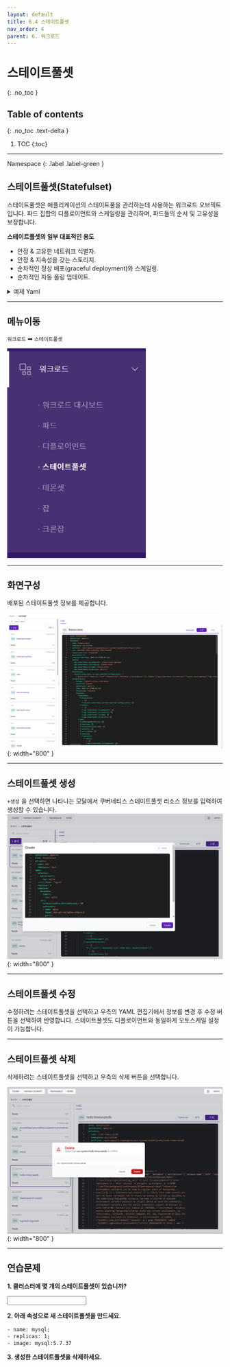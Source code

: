```yaml
---
layout: default
title: 6.4 스테이트풀셋
nav_order: 4
parent: 6. 워크로드
---
```


# 스테이트풀셋
{: .no_toc }

## Table of contents
{: .no_toc .text-delta }

1. TOC
{:toc}

---

<div class="code-example" markdown="1">
Namespace
{: .label .label-green }
</div>

## 스테이트풀셋(Statefulset)
스테이트풀셋은 애플리케이션의 스테이트풀을 관리하는데 사용하는 워크로드 오브젝트입니다.
파드 집합의 디플로이먼트와 스케일링을 관리하며, 파드들의 순서 및 고유성을 보장합니다.

**스테이트풀셋의 일부 대표적인 용도**

- 안정 & 고유한 네트워크 식별자.
- 안정 & 지속성을 갖는 스토리지.
- 순차적인 정상 배포(graceful deployment)와 스케일링.
- 순차적인 자동 롤링 업데이트.


<details>
<summary>예제 Yaml</summary>
  
{% highlight yaml %}

apiVersion: apps/v1
kind: StatefulSet
metadata:
  name: web
spec:
  selector:
    matchLabels:
      app: nginx # .spec.template.metadata.labels 와 일치해야 한다
  serviceName: "nginx"
  replicas: 3 # 기본값은 1
  minReadySeconds: 10 # 기본값은 0
  template:
    metadata:
      labels:
        app: nginx # .spec.selector.matchLabels 와 일치해야 한다
    spec:
      terminationGracePeriodSeconds: 10
      containers:
      - name: nginx
        image: k8s.gcr.io/nginx-slim:0.8
        ports:
        - containerPort: 80
          name: web
        volumeMounts:
        - name: www
          mountPath: /usr/share/nginx/html
  volumeClaimTemplates:
  - metadata:
      name: www
    spec:
      accessModes: [ "ReadWriteOnce" ]
      storageClassName: "my-storage-class"
      resources:
        requests:
          storage: 1Gi

    
{% endhighlight %}
   
</details>

---

## 메뉴이동
`워크로드` ➡ `스테이트풀셋`

![wl-sts.png](/assets/images/workload/wl-sts.png)

---

## 화면구성
배포된 스테이트풀셋 정보를 제공합니다.

![wl-015.png](/assets/images/workload/wl-015.png){: width="800" }

---

## 스테이트풀셋 생성
`+생성` 을 선택하면 나타나는 모달에서 쿠버네티스 스테이트풀셋 리소스 정보를 입력하여 생성할 수 있습니다.
![statefulset-create.png](/assets/images/workload/statefulset-create.png){: width="800" }

---

## 스테이트풀셋 수정
수정하려는 스테이트풀셋을 선택하고 우측의 YAML 편집기에서 정보를 변경 후 수정 버튼을 선택하여 반영합니다.
스테이트풀셋도 디플로이먼트와 동일하게 오토스케일 설정이 가능합니다.

---

## 스테이트풀셋 삭제

삭제하려는 스테이트풀셋을 선택하고 우측의 삭제 버튼을 선택합니다.

![statefulset-delete.png](/assets/images/workload/statefulset-delete.png){: width="800" }

---
## 연습문제

**1. 클러스터에 몇 개의 스테이트풀셋이 있습니까?**

<input />

**2. 아래 속성으로 새 스테이트풀셋을 만드세요.**

```
- name: mysql; 
- replicas: 1; 
- image: mysql:5.7.37
```

**3. 생성한 스테이트풀셋을 삭제하세요.**